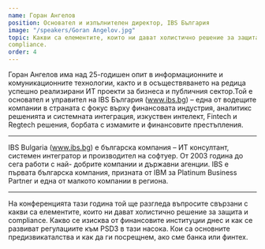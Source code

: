 ```yaml
---
name: Горан Ангелов
position: Основател и изпълнителен директор, IBS България
image: "/speakers/Goran Angelov.jpg"
topic: Какви са елементите, които ни дават холистично решение за защита и
compliance.
order: 4
---
```


Горан Ангелов има над 25-годишен опит в информационните и комуникационните
технологии, както и в осъществяването на редица успешно реализирани ИТ проекти
за бизнеса и публичния сектор.Той е основател и управител на IBS България
(www.ibs.bg) – една от водещите компании в страната с фокус върху финансовата
индустрия, аналитикс решенията и системната интеграция, изкуствен интелект,
Fintech и Regtech решения, борбата с измамите и финансовите престъпления.

---

IBS Bulgaria (www.ibs.bg) е българска компания – ИТ консултант, системен
интегратор и производител на софтуер. От 2003 година до сега работи с най-
добрите компании и държавни агенции. IBS е първата българска компания,
призната от IBM за Platinum Business Partner и една от малкото компании в региона.

---

На конференцията тази година той ще разгледа въпросите свързани с какви са
елементите, които ни дават холистично решение за защита и compliance. Какво се
изисква от финансовите институции днес и как се развиват регулациите към PSD3 в
тази насока. Кои са основните предизвикаталства и как да ги посрещнем, ако сме
банка или финтех.
